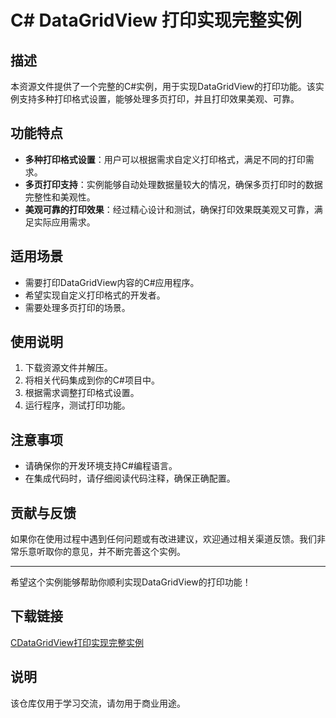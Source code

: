 # C# DataGridView 打印实现完整实例

## 描述

本资源文件提供了一个完整的C#实例，用于实现DataGridView的打印功能。该实例支持多种打印格式设置，能够处理多页打印，并且打印效果美观、可靠。

## 功能特点

- **多种打印格式设置**：用户可以根据需求自定义打印格式，满足不同的打印需求。
- **多页打印支持**：实例能够自动处理数据量较大的情况，确保多页打印时的数据完整性和美观性。
- **美观可靠的打印效果**：经过精心设计和测试，确保打印效果既美观又可靠，满足实际应用需求。

## 适用场景

- 需要打印DataGridView内容的C#应用程序。
- 希望实现自定义打印格式的开发者。
- 需要处理多页打印的场景。

## 使用说明

1. 下载资源文件并解压。
2. 将相关代码集成到你的C#项目中。
3. 根据需求调整打印格式设置。
4. 运行程序，测试打印功能。

## 注意事项

- 请确保你的开发环境支持C#编程语言。
- 在集成代码时，请仔细阅读代码注释，确保正确配置。

## 贡献与反馈

如果你在使用过程中遇到任何问题或有改进建议，欢迎通过相关渠道反馈。我们非常乐意听取你的意见，并不断完善这个实例。

---

希望这个实例能够帮助你顺利实现DataGridView的打印功能！

## 下载链接
[CDataGridView打印实现完整实例](https://pan.quark.cn/s/81f6c1ad9a1f)

## 说明

该仓库仅用于学习交流，请勿用于商业用途。
